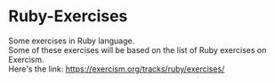 # Ruby-Exercises
Some exercises in Ruby language.   
Some of these exercises will be based on the list of Ruby exercises on Exercism.   
Here's the link: https://exercism.org/tracks/ruby/exercises/
